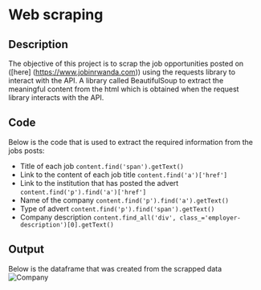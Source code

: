 # Web scraping

## Description
The objective of this project is to scrap the job opportunities posted on ([here] (https://www.jobinrwanda.com)) using the requests library to interact with the API. A library called BeautifulSoup to extract the meaningful content from the html which is obtained when the request library interacts with the API.


## Code
Below is the code that is used to extract the required information from the jobs posts:

* Title of each job
`content.find('span').getText()`
* Link to the content of each job title
`content.find('a')['href']` 
* Link to the institution that has posted the advert
`content.find('p').find('a')['href']` 
* Name of the company
`content.find('p').find('a').getText()`
* Type of advert
`content.find('p').find('span').getText()`
* Company description
`content.find_all('div', class_='employer-description')[0].getText()`

## Output
Below is the dataframe that was created from the scrapped data
![Company](https://user-images.githubusercontent.com/60528574/203159813-a73e32a1-7e57-476d-8e9e-6c9735df4df1.PNG)
